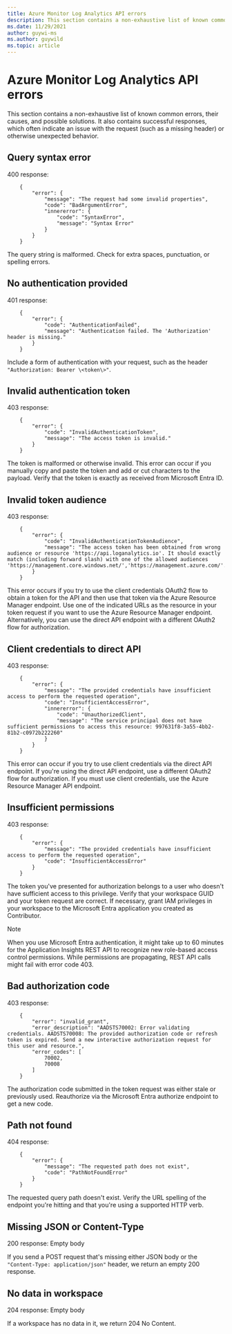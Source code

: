 ```yaml
---
title: Azure Monitor Log Analytics API errors
description: This section contains a non-exhaustive list of known common errors that can occur in the Azure Monitor Log Analytics API, their causes, and possible solutions.
ms.date: 11/29/2021
author: guywi-ms
ms.author: guywild
ms.topic: article
---
```

# Azure Monitor Log Analytics API errors

This section contains a non-exhaustive list of known common errors, their causes, and possible solutions. It also contains successful responses, which often indicate an issue with the request (such as a missing header) or otherwise unexpected behavior.

## Query syntax error

400 response:

```
    {
        "error": {
            "message": "The request had some invalid properties",
            "code": "BadArgumentError",
            "innererror": {
                "code": "SyntaxError",
                "message": "Syntax Error"
            }
        }
    }
```

The query string is malformed. Check for extra spaces, punctuation, or spelling errors.

## No authentication provided

401 response:

```
    {
        "error": {
            "code": "AuthenticationFailed",
            "message": "Authentication failed. The 'Authorization' header is missing."
        }
    }
```

Include a form of authentication with your request, such as the header `"Authorization: Bearer \<token\>"`.

## Invalid authentication token

403 response:

```
    {
        "error": {
            "code": "InvalidAuthenticationToken",
            "message": "The access token is invalid."
        }
    }
```

The token is malformed or otherwise invalid. This error can occur if you manually copy and paste the token and add or cut characters to the payload. Verify that the token is exactly as received from Microsoft Entra ID.

## Invalid token audience

403 response:

```
    {
        "error": {
            "code": "InvalidAuthenticationTokenAudience",
            "message": "The access token has been obtained from wrong audience or resource 'https://api.loganalytics.io'. It should exactly match (including forward slash) with one of the allowed audiences 'https://management.core.windows.net/','https://management.azure.com/'."
        }
    }
```

This error occurs if you try to use the client credentials OAuth2 flow to obtain a token for the API and then use that token via the Azure Resource Manager endpoint. Use one of the indicated URLs as the resource in your token request if you want to use the Azure Resource Manager endpoint. Alternatively, you can use the direct API endpoint with a different OAuth2 flow for authorization.

## Client credentials to direct API

403 response:

```
    {
        "error": {
            "message": "The provided credentials have insufficient access to perform the requested operation",
            "code": "InsufficientAccessError",
            "innererror": {
                "code": "UnauthorizedClient",
                "message": "The service principal does not have sufficient permissions to access this resource: 997631f8-3a55-4bb2-81b2-c0972b222260"
            }
        }
    }
```

This error can occur if you try to use client credentials via the direct API endpoint. If you're using the direct API endpoint, use a different OAuth2 flow for authorization. If you must use client credentials, use the Azure Resource Manager API endpoint.

## Insufficient permissions

403 response:

```
    {
        "error": {
            "message": "The provided credentials have insufficient access to perform the requested operation",
            "code": "InsufficientAccessError"
        }
    }
```

The token you've presented for authorization belongs to a user who doesn't have sufficient access to this privilege. Verify that your workspace GUID and your token request are correct. If necessary, grant IAM privileges in your workspace to the Microsoft Entra application you created as Contributor.

> [!NOTE]
> When you use Microsoft Entra authentication, it might take up to 60 minutes for the Application Insights REST API to recognize new role-based access control permissions. While permissions are propagating, REST API calls might fail with error code 403.

## Bad authorization code

403 response:

```
    {
        "error": "invalid_grant",
        "error_description": "AADSTS70002: Error validating credentials. AADSTS70008: The provided authorization code or refresh token is expired. Send a new interactive authorization request for this user and resource.",
        "error_codes": [
            70002,
            70008
        ]
    }
```

The authorization code submitted in the token request was either stale or previously used. Reauthorize via the Microsoft Entra authorize endpoint to get a new code.

## Path not found

404 response:

```
    {
        "error": {
            "message": "The requested path does not exist",
            "code": "PathNotFoundError"
        }
    }
```

The requested query path doesn't exist. Verify the URL spelling of the endpoint you're hitting and that you're using a supported HTTP verb.

## Missing JSON or Content-Type

200 response: Empty body

If you send a POST request that's missing either JSON body or the `"Content-Type: application/json"` header, we return an empty 200 response.

## No data in workspace

204 response: Empty body

If a workspace has no data in it, we return 204 No Content.
